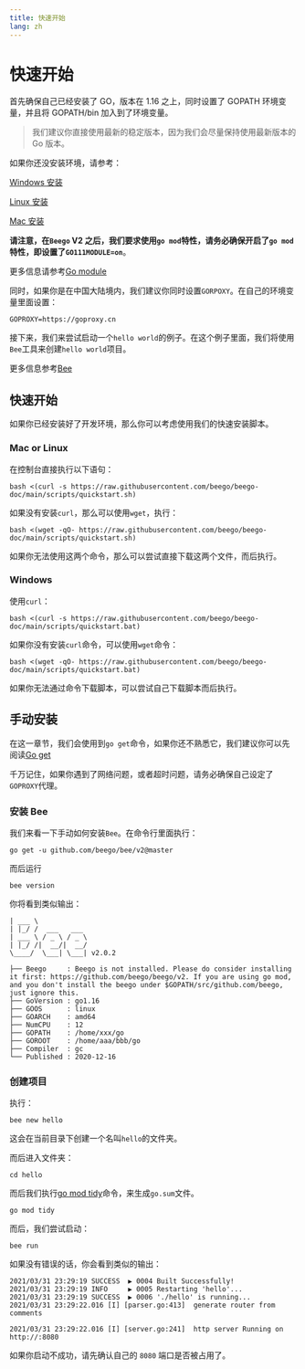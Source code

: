 ```yaml
---
title: 快速开始
lang: zh
---
```


# 快速开始

首先确保自己已经安装了 GO，版本在 1.16 之上，同时设置了 GOPATH 环境变量，并且将 GOPATH/bin 加入到了环境变量。

> 我们建议你直接使用最新的稳定版本，因为我们会尽量保持使用最新版本的 Go 版本。

如果你还没安装环境，请参考：

[Windows 安装](environment/install_go_windows.md)

[Linux 安装](environment/install_go_linux.md)

[Mac 安装](environment/install_go_mac.md)

**请注意，在`Beego` V2 之后，我们要求使用`go mod`特性，请务必确保开启了`go mod`特性，即设置了`GO111MODULE=on`**。

更多信息请参考[Go module](environment/go_mod.md)

同时，如果你是在中国大陆境内，我们建议你同时设置`GORPOXY`。在自己的环境变量里面设置：

```shell
GOPROXY=https://goproxy.cn
```

接下来，我们来尝试启动一个`hello world`的例子。在这个例子里面，我们将使用`Bee`工具来创建`hello world`项目。

更多信息参考[Bee](./bee/README.md)

## 快速开始

如果你已经安装好了开发环境，那么你可以考虑使用我们的快速安装脚本。

### Mac or Linux

在控制台直接执行以下语句：

```shell
bash <(curl -s https://raw.githubusercontent.com/beego/beego-doc/main/scripts/quickstart.sh)
```

如果没有安装`curl`，那么可以使用`wget`，执行：

```shell
bash <(wget -qO- https://raw.githubusercontent.com/beego/beego-doc/main/scripts/quickstart.sh)
```

如果你无法使用这两个命令，那么可以尝试直接下载这两个文件，而后执行。

### Windows

使用`curl`：

```shell
bash <(curl -s https://raw.githubusercontent.com/beego/beego-doc/main/scripts/quickstart.bat)
```

如果你没有安装`curl`命令，可以使用`wget`命令：

```shell
bash <(wget -qO- https://raw.githubusercontent.com/beego/beego-doc/main/scripts/quickstart.bat)
```

如果你无法通过命令下载脚本，可以尝试自己下载脚本而后执行。

## 手动安装

在这一章节，我们会使用到`go get`命令，如果你还不熟悉它，我们建议你可以先阅读[Go get](environment/go_get_command.md)

千万记住，如果你遇到了网络问题，或者超时问题，请务必确保自己设定了`GOPROXY`代理。

### 安装 Bee

我们来看一下手动如何安装`Bee`。在命令行里面执行：

```shell
go get -u github.com/beego/bee/v2@master
```

而后运行

```shell
bee version
```

你将看到类似输出：

```shell
| ___ \
| |_/ /  ___   ___
| ___ \ / _ \ / _ \
| |_/ /|  __/|  __/
\____/  \___| \___| v2.0.2

├── Beego     : Beego is not installed. Please do consider installing it first: https://github.com/beego/beego/v2. If you are using go mod, and you don't install the beego under $GOPATH/src/github.com/beego, just ignore this.
├── GoVersion : go1.16
├── GOOS      : linux
├── GOARCH    : amd64
├── NumCPU    : 12
├── GOPATH    : /home/xxx/go
├── GOROOT    : /home/aaa/bbb/go
├── Compiler  : gc
└── Published : 2020-12-16

```

### 创建项目

执行：

```shell
bee new hello
```

这会在当前目录下创建一个名叫`hello`的文件夹。

而后进入文件夹：

```shell
cd hello
```

而后我们执行[go mod tidy](environment/go_mod.md)命令，来生成`go.sum`文件。

```shell
go mod tidy
```

而后，我们尝试启动：

```shell
bee run
```

如果没有错误的话，你会看到类似的输出：

```shell
2021/03/31 23:29:19 SUCCESS  ▶ 0004 Built Successfully!
2021/03/31 23:29:19 INFO     ▶ 0005 Restarting 'hello'...
2021/03/31 23:29:19 SUCCESS  ▶ 0006 './hello' is running...
2021/03/31 23:29:22.016 [I] [parser.go:413]  generate router from comments

2021/03/31 23:29:22.016 [I] [server.go:241]  http server Running on http://:8080
```

如果你启动不成功，请先确认自己的 `8080` 端口是否被占用了。
